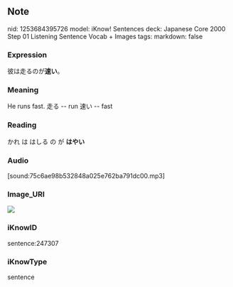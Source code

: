 ## Note
nid: 1253684395726
model: iKnow! Sentences
deck: Japanese Core 2000 Step 01 Listening Sentence Vocab + Images
tags: 
markdown: false

### Expression
<!DOCTYPE html>
<title></title>
彼は走るのが<b>速い</b>。



### Meaning
He runs fast.
走る -- run
速い -- fast

### Reading
<!DOCTYPE html>
<title></title>
かれ は はしる の が <b>はやい</b>



### Audio
[sound:75c6ae98b532848a025e762ba791dc00.mp3]

### Image_URI
<!DOCTYPE html>
<title></title>
<img src="79aafab51c35ba19bb9a8b6e0535c5c2.jpg">



### iKnowID
sentence:247307

### iKnowType
sentence
